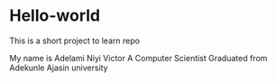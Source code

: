 # Hello-world
This is a short project to learn repo

My name is Adelami Niyi Victor 
A Computer Scientist
Graduated from Adekunle Ajasin university
